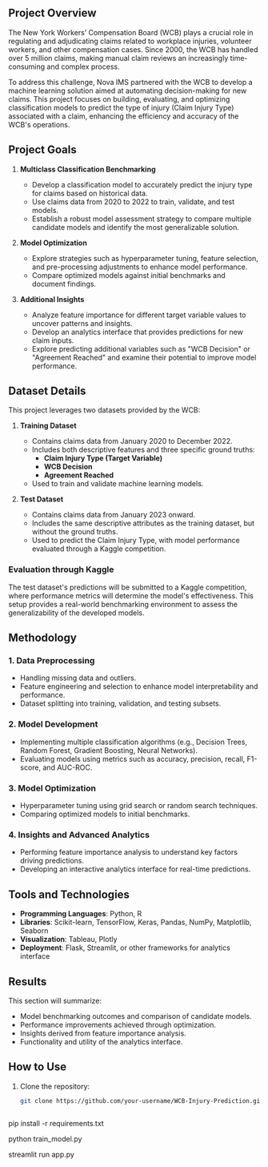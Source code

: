 ## Project Overview  
The New York Workers’ Compensation Board (WCB) plays a crucial role in regulating and adjudicating claims related to workplace injuries, volunteer workers, and other compensation cases. Since 2000, the WCB has handled over 5 million claims, making manual claim reviews an increasingly time-consuming and complex process.  

To address this challenge, Nova IMS partnered with the WCB to develop a machine learning solution aimed at automating decision-making for new claims. This project focuses on building, evaluating, and optimizing classification models to predict the type of injury (Claim Injury Type) associated with a claim, enhancing the efficiency and accuracy of the WCB's operations.  

## Project Goals  
1. **Multiclass Classification Benchmarking**  
   - Develop a classification model to accurately predict the injury type for claims based on historical data.  
   - Use claims data from 2020 to 2022 to train, validate, and test models.  
   - Establish a robust model assessment strategy to compare multiple candidate models and identify the most generalizable solution.  

2. **Model Optimization**  
   - Explore strategies such as hyperparameter tuning, feature selection, and pre-processing adjustments to enhance model performance.  
   - Compare optimized models against initial benchmarks and document findings.  

3. **Additional Insights**  
   - Analyze feature importance for different target variable values to uncover patterns and insights.  
   - Develop an analytics interface that provides predictions for new claim inputs.  
   - Explore predicting additional variables such as "WCB Decision" or "Agreement Reached" and examine their potential to improve model performance.  

## Dataset Details  
This project leverages two datasets provided by the WCB:  

1. **Training Dataset**  
   - Contains claims data from January 2020 to December 2022.  
   - Includes both descriptive features and three specific ground truths:  
     - **Claim Injury Type (Target Variable)**  
     - **WCB Decision**  
     - **Agreement Reached**  
   - Used to train and validate machine learning models.  

2. **Test Dataset**  
   - Contains claims data from January 2023 onward.  
   - Includes the same descriptive attributes as the training dataset, but without the ground truths.  
   - Used to predict the Claim Injury Type, with model performance evaluated through a Kaggle competition.  

### Evaluation through Kaggle  
The test dataset's predictions will be submitted to a Kaggle competition, where performance metrics will determine the model's effectiveness. This setup provides a real-world benchmarking environment to assess the generalizability of the developed models.

## Methodology  
### 1. Data Preprocessing  
- Handling missing data and outliers.  
- Feature engineering and selection to enhance model interpretability and performance.  
- Dataset splitting into training, validation, and testing subsets.  

### 2. Model Development  
- Implementing multiple classification algorithms (e.g., Decision Trees, Random Forest, Gradient Boosting, Neural Networks).  
- Evaluating models using metrics such as accuracy, precision, recall, F1-score, and AUC-ROC.  

### 3. Model Optimization  
- Hyperparameter tuning using grid search or random search techniques.  
- Comparing optimized models to initial benchmarks.  

### 4. Insights and Advanced Analytics  
- Performing feature importance analysis to understand key factors driving predictions.  
- Developing an interactive analytics interface for real-time predictions.  

## Tools and Technologies  
- **Programming Languages**: Python, R  
- **Libraries**: Scikit-learn, TensorFlow, Keras, Pandas, NumPy, Matplotlib, Seaborn  
- **Visualization**: Tableau, Plotly  
- **Deployment**: Flask, Streamlit, or other frameworks for analytics interface  

## Results  
This section will summarize:  
- Model benchmarking outcomes and comparison of candidate models.  
- Performance improvements achieved through optimization.  
- Insights derived from feature importance analysis.  
- Functionality and utility of the analytics interface.  

## How to Use  
1. Clone the repository:  
   ```bash  
   git clone https://github.com/your-username/WCB-Injury-Prediction.git



pip install -r requirements.txt 


python train_model.py  


streamlit run app.py  
